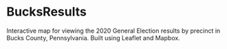 # BucksResults
Interactive map for viewing the 2020 General Election results by precinct in Bucks County, Pennsylvania. Built using Leaflet and Mapbox.
